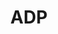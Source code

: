 ---
title: ADP
layout: deck
era: 2022
description: 1st Place World Championships 2022 - Masters - Ondřej Škubal
links:
  - href: https://limitlesstcg.com/decks/list/5392
    title: Limitless Page
  - href: https://bulbapedia.bulbagarden.net/wiki/ADP_(TCG)
    title: Bulbapedia
cards:
  pokemon:
    - name: Arceus V
      set: BRS
      number: 122
      quantity: 4
    - name: Arceus VSTAR
      set: BRS
      number: 123
      quantity: 3
    - name: Flying Pikachu V
      set: CEL
      number: 6
      quantity: 3
    - name: Flying Pikachu VMAX
      set: CEL
      number: 7
      quantity: 2
    - name: Hisuian Decidueye V
      set: ASR
      number: 83
      quantity: 2
    - name: Hisuian Decidueye VSTAR
      set: ASR
      number: 84
      quantity: 2
    - name: Bidoof
      set: BRS
      number: 120
      quantity: 2
    - name: Bibarel
      set: BRS
      number: 121
      quantity: 2
    - name: Crobat V
      set: DAA
      number: 104
      quantity: 1
    - name: Lumineon V
      set: BRS
      number: 40
      quantity: 1
    - name: Pumpkaboo
      set: EVS
      number: 76
      quantity: 1
  trainers:
    - name: Marnie
      set: SSH
      number: 169
      quantity: 4
    - name: Boss's Orders
      set: BRS
      number: 132
      quantity: 4
    - name: Professor's Research
      set: BRS
      number: 147
      quantity: 2
    - name: Raihan
      set: EVS
      number: 152
      quantity: 1
    - name: Quick Ball
      set: FST
      number: 237
      quantity: 4
    - name: Ultra Ball
      set: BRS
      number: 150
      quantity: 4
    - name: Evolution Incense
      set: SSH
      number: 163
      quantity: 1
    - name: Switch
      set: SSH
      number: 183
      quantity: 1
    - name: Path to the Peak
      set: CRE
      number: 148
      quantity: 4
  energy:
    - name: Double Turbo Energy
      set: BRS
      number: 151
      quantity: 4
    - name: Lightning Energy
      set: SSH
      number: L
      quantity: 4
    - name: Fighting Energy
      set: SSH
      number: F
      quantity: 3
    - name: Capture Energy
      set: RCL
      number: 171
      quantity: 1
---